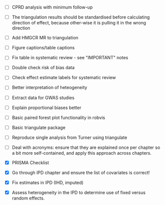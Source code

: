 - [ ] CPRD analysis with minimum follow-up
- [ ] The triangulation results should be standardised before calculating direction of effect, because other-wise it is pulling it in the wrong direction
- [ ] Add HMGCR MR to triangulation
- [ ] Figure captions/table captions
- [ ] Fix table in systematic review - see "IMPORTANT" notes
- [ ] Double check risk of bias data
- [ ] Check effect estimate labels for systematic review
- [ ] Better interpretation of heteogeneity
- [ ] Extract data for GWAS studies
- [ ] Explain proportional biases better
- [ ] Basic paired forest plot functionality in robvis
- [ ] Basic triangulate package
- [ ] Reproduce single analysis from Turner using triangulate
- [ ] Deal with acronyms: ensure that they are explained once per chapter so a bit more self-contained, and apply this approach across chapters.
- [x] PRISMA Checklist
- [x] Go through IPD chapter and ensure the list of covariates is correct!
- [x] Fix estimates in IPD (IHD, imputed)
- [X] Assess heterogeneity in the IPD to determine use of fixed versus random effects.

